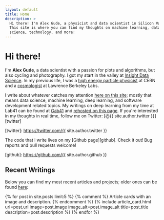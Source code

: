 ```yaml
---
layout: default
title: Home
description: >
  Hi there! I'm Alex Gude, a physicist and data scientist in Silicon Valley.
  This site is where you can find my thoughts on machine learning, data
  science, technology, and more!
---
```


# Hi there!

I'm **Alex Gude**, a data scientist with a passion for plots and algorithms,
but also cycling and photography. I got my start in the valley at [Insight
Data Science][insight]. In my previous life, I was a [high energy particle
physicist][hep] at CERN and a [cosmologist][scp] at Lawrence Berkeley Labs.

[insight]: https://www.insightdatascience.com
[hep]: http://www.hep.umn.edu/us-cms
[scp]: http://supernova.lbl.gov

I write about whatever catches my attention [here on this site][blog]; mostly
that means data science, machine learning, deep learning, and software
development related topics. My writings on deep learning from my time at Lab41
can be found at [Gab41][gab41] and [rehosted on this page][lab41_posts]. If
you're interested in my thoughts in real time, follow me on Twitter: [@{{
site.author.twitter }}][twitter]

[blog]: /blog/
[gab41]: https://gab41.lab41.org/@Alex.Gude
[lab41_posts]: /topics/lab41/
[twitter]: https://twitter.com/{{ site.author.twitter }}

The code that I write lives on my [Github page][github]. Check it out! Bug
reports and pull requests welcome!

[github]: https://github.com/{{ site.author.github }}

## Recent Writings

Below you can find my most recent articles and projects; older ones can be
found [here][blog]:

<div class="card-grid">
{% for post in site.posts limit:5 %}
  {% comment %} Article cards with an image and description. {% endcomment %}
  {% include article_card.html
    url=post.url
    image=post.image
    image_alt=post.image_alt
    title=post.title
    description=post.description
  %}
{% endfor %}
</div>
